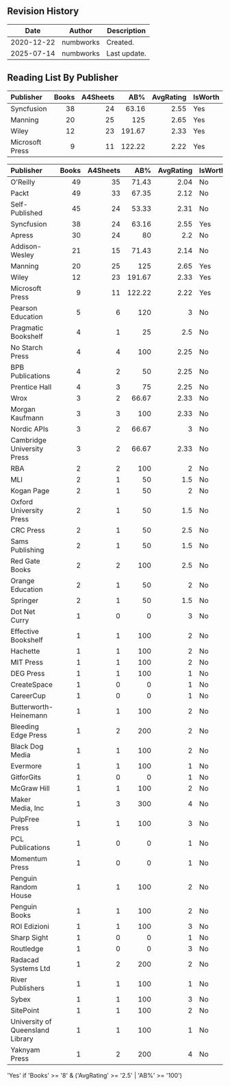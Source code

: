 ## Revision History

|Date|Author|Description|
|---|---|---|
|2020-12-22|numbworks|Created.|
|2025-07-14|numbworks|Last update.|

## Reading List By Publisher

| Publisher       |   Books |   A4Sheets |    AB% |   AvgRating | IsWorth   |
|:----------------|--------:|-----------:|-------:|------------:|:----------|
| Syncfusion      |      38 |         24 |  63.16 |        2.55 | Yes       |
| Manning         |      20 |         25 | 125    |        2.65 | Yes       |
| Wiley           |      12 |         23 | 191.67 |        2.33 | Yes       |
| Microsoft Press |       9 |         11 | 122.22 |        2.22 | Yes       |

| Publisher                        |   Books |   A4Sheets |    AB% |   AvgRating | IsWorth   |
|:---------------------------------|--------:|-----------:|-------:|------------:|:----------|
| O'Reilly                         |      49 |         35 |  71.43 |        2.04 | No        |
| Packt                            |      49 |         33 |  67.35 |        2.12 | No        |
| Self-Published                   |      45 |         24 |  53.33 |        2.31 | No        |
| Syncfusion                       |      38 |         24 |  63.16 |        2.55 | Yes       |
| Apress                           |      30 |         24 |  80    |        2.2  | No        |
| Addison-Wesley                   |      21 |         15 |  71.43 |        2.14 | No        |
| Manning                          |      20 |         25 | 125    |        2.65 | Yes       |
| Wiley                            |      12 |         23 | 191.67 |        2.33 | Yes       |
| Microsoft Press                  |       9 |         11 | 122.22 |        2.22 | Yes       |
| Pearson Education                |       5 |          6 | 120    |        3    | No        |
| Pragmatic Bookshelf              |       4 |          1 |  25    |        2.5  | No        |
| No Starch Press                  |       4 |          4 | 100    |        2.25 | No        |
| BPB Publications                 |       4 |          2 |  50    |        2.25 | No        |
| Prentice Hall                    |       4 |          3 |  75    |        2.25 | No        |
| Wrox                             |       3 |          2 |  66.67 |        2.33 | No        |
| Morgan Kaufmann                  |       3 |          3 | 100    |        2.33 | No        |
| Nordic APIs                      |       3 |          2 |  66.67 |        3    | No        |
| Cambridge University Press       |       3 |          2 |  66.67 |        2.33 | No        |
| RBA                              |       2 |          2 | 100    |        2    | No        |
| MLI                              |       2 |          1 |  50    |        1.5  | No        |
| Kogan Page                       |       2 |          1 |  50    |        2    | No        |
| Oxford University Press          |       2 |          1 |  50    |        1.5  | No        |
| CRC Press                        |       2 |          1 |  50    |        2.5  | No        |
| Sams Publishing                  |       2 |          1 |  50    |        1.5  | No        |
| Red Gate Books                   |       2 |          2 | 100    |        2.5  | No        |
| Orange Education                 |       2 |          1 |  50    |        2    | No        |
| Springer                         |       2 |          1 |  50    |        1.5  | No        |
| Dot Net Curry                    |       1 |          0 |   0    |        3    | No        |
| Effective Bookshelf              |       1 |          1 | 100    |        2    | No        |
| Hachette                         |       1 |          1 | 100    |        2    | No        |
| MIT Press                        |       1 |          1 | 100    |        2    | No        |
| DEG Press                        |       1 |          1 | 100    |        1    | No        |
| CreateSpace                      |       1 |          0 |   0    |        1    | No        |
| CareerCup                        |       1 |          0 |   0    |        1    | No        |
| Butterworth-Heinemann            |       1 |          1 | 100    |        2    | No        |
| Bleeding Edge Press              |       1 |          2 | 200    |        2    | No        |
| Black Dog Media                  |       1 |          1 | 100    |        2    | No        |
| Evermore                         |       1 |          1 | 100    |        1    | No        |
| GitforGits                       |       1 |          0 |   0    |        1    | No        |
| McGraw Hill                      |       1 |          1 | 100    |        2    | No        |
| Maker Media, Inc                 |       1 |          3 | 300    |        4    | No        |
| PulpFree Press                   |       1 |          1 | 100    |        3    | No        |
| PCL Publications                 |       1 |          0 |   0    |        1    | No        |
| Momentum Press                   |       1 |          0 |   0    |        1    | No        |
| Penguin Random House             |       1 |          1 | 100    |        2    | No        |
| Penguin Books                    |       1 |          1 | 100    |        2    | No        |
| ROI Edizioni                     |       1 |          1 | 100    |        3    | No        |
| Sharp Sight                      |       1 |          0 |   0    |        1    | No        |
| Routledge                        |       1 |          0 |   0    |        3    | No        |
| Radacad Systems Ltd              |       1 |          2 | 200    |        2    | No        |
| River Publishers                 |       1 |          1 | 100    |        1    | No        |
| Sybex                            |       1 |          1 | 100    |        3    | No        |
| SitePoint                        |       1 |          1 | 100    |        2    | No        |
| University of Queensland Library |       1 |          1 | 100    |        1    | No        |
| Yaknyam Press                    |       1 |          2 | 200    |        4    | No        |

'Yes' if 'Books' >= '8' & ('AvgRating' >= '2.5' | 'AB%' >= '100')
